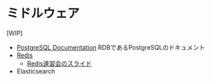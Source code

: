 ミドルウェア
===========

[WIP]

- [PostgreSQL Documentation](https://www.postgresql.org/docs/current/static/index.html) RDBであるPostgreSQLのドキュメント
- [Redis](http://redis.io/)
  - [Redis速習会のスライド](http://www.slideshare.net/yoshinorikawasaki/rediswantedly) 
- Elasticsearch

